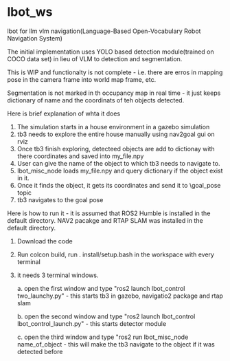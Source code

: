 # lbot_ws

lbot for llm vlm navigation(Language-Based Open-Vocabulary Robot Navigation System)

The initial implementation uses YOLO based detection module(trained on COCO data set) in lieu of VLM to detection and segmentation.

This is WIP and functionalty is not complete - i.e. there are erros in mapping pose in the camera frame into world map frame, etc.

Segmentation is not marked in th occupancy map  in real time - it just keeps dictionary of name and the coordinats of teh objects detected.


Here is brief explanation of whta it does
1. The simulation starts in a house environment in a gazebo simulation
2. tb3 needs to explore the entire house manually using nav2goal gui on rviz
3. Once tb3 finish exploring, detecteed objects are add to dictionay with there coordinates and saved into my_file.npy
4. User can give the name of the object to which tb3 needs to navigate to.
5. lbot_misc_node loads my_file.npy and query dictionary if the object exist in it.
6. Once it finds the object, it gets its coordinates and send it to \goal_pose topic
7. tb3 navigates to the goal pose

Here is how to run it - it is assumed that ROS2 Humble is installed in the default directory. NAV2 pacakge and RTAP SLAM was installed in the default directory.

1. Download the code
2. Run colcon build, run . install/setup.bash in the workspace with every terminal 
3. it needs 3 terminal windows.
   
   a. open the first window and type "ros2 launch lbot_control two_launchy.py" - this starts tb3 in gazebo, navigatio2 package and rtap slam
   
   b. open the second window and type "ros2 launch lbot_control lbot_control_launch.py" - this starts detector module
   
   c. open the third window and type "ros2 run lbot_misc_node name_of_object - this will make the tb3 navigate to the object if it was detected before

   

